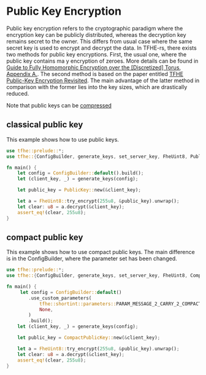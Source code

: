 
# Public Key Encryption
Public key encryption refers to the cryptographic paradigm where the encryption key can be publicly distributed, whereas the decryption key remains secret to the owner. This differs from usual case where the same secret key is used to encrypt and decrypt the data. In TFHE-rs, there exists two methods for public key encryptions. First, the usual one, where the public key contains ma y encryption of zeroes. More details can be found in [Guide to Fully Homomorphic Encryption over the [Discretized] Torus, Appendix A.](https://eprint.iacr.org/2021/1402). The second method is based on the paper entitled [TFHE Public-Key Encryption Revisited](https://eprint.iacr.org/2023/603). The main advantage of the latter method in comparison with the former lies into the key sizes, which are drastically reduced.

Note that public keys can be [compressed](./compress.md)

## classical public key 
This example shows how to use public keys.

```rust
use tfhe::prelude::*;
use tfhe::{ConfigBuilder, generate_keys, set_server_key, FheUint8, PublicKey};

fn main() {
    let config = ConfigBuilder::default().build();
    let (client_key, _) = generate_keys(config);

    let public_key = PublicKey::new(&client_key);

    let a = FheUint8::try_encrypt(255u8, &public_key).unwrap();
    let clear: u8 = a.decrypt(&client_key);
    assert_eq!(clear, 255u8);
}
```

## compact public key
This example shows how to use compact public keys. The main difference is in the ConfigBuilder, where the parameter set has been changed.


```rust
use tfhe::prelude::*;
use tfhe::{ConfigBuilder, generate_keys, set_server_key, FheUint8, CompactPublicKey};

fn main() {
     let config = ConfigBuilder::default()
        .use_custom_parameters(
            tfhe::shortint::parameters::PARAM_MESSAGE_2_CARRY_2_COMPACT_PK_KS_PBS,
            None,
        )
        .build();
    let (client_key, _) = generate_keys(config);

    let public_key = CompactPublicKey::new(&client_key);

    let a = FheUint8::try_encrypt(255u8, &public_key).unwrap();
    let clear: u8 = a.decrypt(&client_key);
    assert_eq!(clear, 255u8);
}
```
